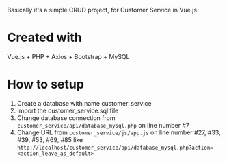 Basically it's a simple CRUD project, for Customer Service in Vue.js.

# Created with
Vue.js + PHP + Axios + Bootstrap + MySQL

# How to setup

1. Create a database with name customer_service
2. Import the customer_service.sql file
3. Change database connection from `customer_service/api/database_mysql.php` on line number #7
4. Change URL from `customer_service/js/app.js` on line number #27, #33, #39, #53, #69, #85 like `http://localhost/customer_service/api/database_mysql.php?action=<action_leave_as_default>`

